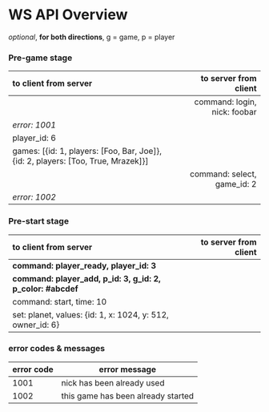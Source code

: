 # WS API Overview

_optional_, **for both directions**, g = game, p = player

### Pre-game stage
| to client from server | to server from client |
| :-- | --: |
|  | command: login, nick: foobar |
| _error: 1001_ |  |
| player_id: 6 |  |
| games: [{id: 1, players: [Foo, Bar, Joe]}, {id: 2, players: [Too, True, Mrazek]}] | |
|  | command: select, game_id: 2 |
| _error: 1002_ | |

### Pre-start stage
| to client from server | to server from client |
| :-- | --: |
| **command: player\_ready, player\_id: 3** | |
| **command: player\_add, p\_id: 3, g\_id: 2, p\_color: #abcdef** | |
| command: start, time: 10 | |
| set: planet, values: {id: 1, x: 1024, y: 512, owner_id: 6} ||




### error codes & messages
| error code | error message |
| --- | --- |
| 1001 | nick has been already used |
| 1002 | this game has been already started |
